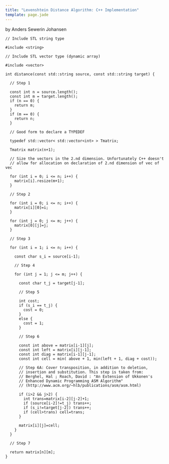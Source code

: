 ```yaml
---
title: "Levenshtein Distance Algorithm: C++ Implementation"
template: page.jade
---
```


by Anders Sewerin Johansen

	// Include STL string type

	#include <string>

	// Include STL vector type (dynamic array)

	#include <vector>

	int distance(const std::string source, const std::string target) {

	  // Step 1

	  const int n = source.length();
	  const int m = target.length();
	  if (n == 0) {
		return m;
	  }
	  if (m == 0) {
		return n;
	  }

	  // Good form to declare a TYPEDEF

	  typedef std::vector< std::vector<int> > Tmatrix; 

	  Tmatrix matrix(n+1);

	  // Size the vectors in the 2.nd dimension. Unfortunately C++ doesn't
	  // allow for allocation on declaration of 2.nd dimension of vec of vec

	  for (int i = 0; i <= n; i++) {
		matrix[i].resize(m+1);
	  }

	  // Step 2

	  for (int i = 0; i <= n; i++) {
		matrix[i][0]=i;
	  }

	  for (int j = 0; j <= m; j++) {
		matrix[0][j]=j;
	  }

	  // Step 3

	  for (int i = 1; i <= n; i++) {

		const char s_i = source[i-1];

		// Step 4

		for (int j = 1; j <= m; j++) {

		  const char t_j = target[j-1];

		  // Step 5

		  int cost;
		  if (s_i == t_j) {
			cost = 0;
		  }
		  else {
			cost = 1;
		  }

		  // Step 6

		  const int above = matrix[i-1][j];
		  const int left = matrix[i][j-1];
		  const int diag = matrix[i-1][j-1];
		  const int cell = min( above + 1, min(left + 1, diag + cost));

		  // Step 6A: Cover transposition, in addition to deletion,
		  // insertion and substitution. This step is taken from:
		  // Berghel, Hal ; Roach, David : "An Extension of Ukkonen's 
		  // Enhanced Dynamic Programming ASM Algorithm"
		  // (http://www.acm.org/~hlb/publications/asm/asm.html)

		  if (i>2 && j>2) {
			int trans=matrix[i-2][j-2]+1;
			if (source[i-2]!=t_j) trans++;
			if (s_i!=target[j-2]) trans++;
			if (cell>trans) cell=trans;
		  }

		  matrix[i][j]=cell;
		}
	  }

	  // Step 7

	  return matrix[n][m];
	}
